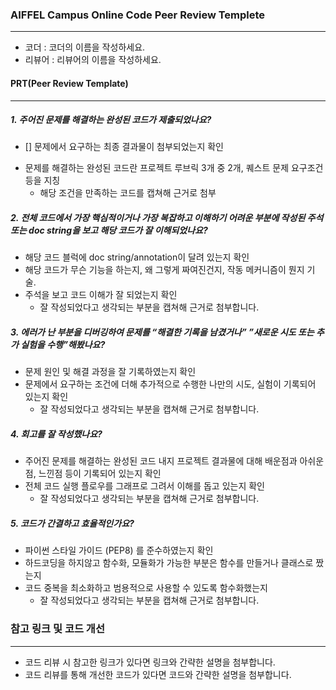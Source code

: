 ### AIFFEL Campus Online Code Peer Review Templete
---
- 코더 : 코더의 이름을 작성하세요.
- 리뷰어 : 리뷰어의 이름을 작성하세요.
  
#### PRT(Peer Review Template)
---
##### 1. 주어진 문제를 해결하는 완성된 코드가 제출되었나요?

  - [] 문제에서 요구하는 최종 결과물이 첨부되었는지 확인
  * 문제를 해결하는 완성된 코드란 프로젝트 루브릭 3개 중 2개, 퀘스트 문제 요구조건 등을 지칭
     * 해당 조건을 만족하는 코드를 캡쳐해 근거로 첨부
##### 2. 전체 코드에서 가장 핵심적이거나 가장 복잡하고 이해하기 어려운 부분에 작성된 주석 또는 doc string을 보고 해당 코드가 잘 이해되었나요?

  * 해당 코드 블럭에 doc string/annotation이 달려 있는지 확인
  * 해당 코드가 무슨 기능을 하는지, 왜 그렇게 짜여진건지, 작동 메커니즘이 뭔지 기술.
  * 주석을 보고 코드 이해가 잘 되었는지 확인
    * 잘 작성되었다고 생각되는 부분을 캡쳐해 근거로 첨부합니다.
##### 3. 에러가 난 부분을 디버깅하여 문제를 “해결한 기록을 남겼거나” ”새로운 시도 또는 추가 실험을 수행”해봤나요?

  * 문제 원인 및 해결 과정을 잘 기록하였는지 확인
  * 문제에서 요구하는 조건에 더해 추가적으로 수행한 나만의 시도, 실험이 기록되어 있는지 확인
    * 잘 작성되었다고 생각되는 부분을 캡쳐해 근거로 첨부합니다.
##### 4. 회고를 잘 작성했나요?

  * 주어진 문제를 해결하는 완성된 코드 내지 프로젝트 결과물에 대해 배운점과 아쉬운점, 느낀점 등이 기록되어 있는지 확인
  * 전체 코드 실행 플로우를 그래프로 그려서 이해를 돕고 있는지 확인
    * 잘 작성되었다고 생각되는 부분을 캡쳐해 근거로 첨부합니다.
##### 5. 코드가 간결하고 효율적인가요?

  * 파이썬 스타일 가이드 (PEP8) 를 준수하였는지 확인
  * 하드코딩을 하지않고 함수화, 모듈화가 가능한 부분은 함수를 만들거나 클래스로 짰는지
  * 코드 중복을 최소화하고 범용적으로 사용할 수 있도록 함수화했는지
    * 잘 작성되었다고 생각되는 부분을 캡쳐해 근거로 첨부합니다.
    
### 참고 링크 및 코드 개선
---
- 코드 리뷰 시 참고한 링크가 있다면 링크와 간략한 설명을 첨부합니다.
- 코드 리뷰를 통해 개선한 코드가 있다면 코드와 간략한 설명을 첨부합니다. 
